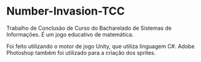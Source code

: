 # Number-Invasion-TCC
Trabalho de Conclusão de Curso do Bacharelado de Sistemas de Informações. É um jogo educativo de matemática.

Foi feito utilizando o motor de jogo Unity, que utiliza linguagem C#. Adobe Photoshop também foi utilizado para a criação dos sprites.
